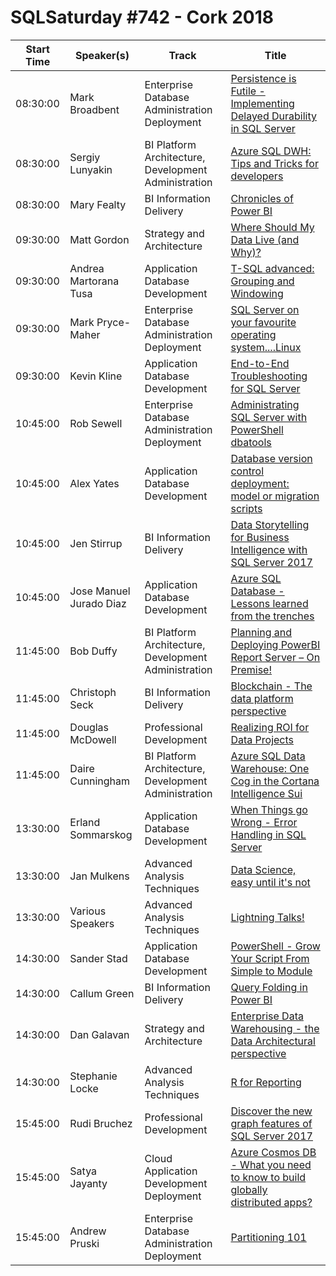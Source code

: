 # SQLSaturday #742 - Cork 2018
Start Time|Speaker(s)|Track|Title
---|---|---|---
08:30:00|Mark Broadbent|Enterprise Database Administration  Deployment|[Persistence is Futile - Implementing Delayed Durability in SQL Server](72858.md)
08:30:00|Sergiy Lunyakin|BI Platform Architecture, Development  Administration|[Azure SQL DWH: Tips and Tricks for developers](74455.md)
08:30:00|Mary Fealty|BI Information Delivery|[Chronicles of Power BI](76984.md)
09:30:00|Matt Gordon|Strategy and Architecture|[Where Should My Data Live (and Why)?](72843.md)
09:30:00|Andrea Martorana Tusa|Application  Database Development|[T-SQL advanced: Grouping and Windowing](72914.md)
09:30:00|Mark Pryce-Maher|Enterprise Database Administration  Deployment|[SQL Server on your favourite operating system....Linux](72967.md)
09:30:00|Kevin Kline|Application  Database Development|[End-to-End Troubleshooting for SQL Server](80892.md)
10:45:00|Rob Sewell|Enterprise Database Administration  Deployment|[Administrating SQL Server with PowerShell dbatools](73113.md)
10:45:00|Alex Yates|Application  Database Development|[Database version control  deployment: model or migration scripts](74301.md)
10:45:00|Jen Stirrup|BI Information Delivery|[Data Storytelling for Business Intelligence with SQL Server 2017](74626.md)
10:45:00|Jose Manuel Jurado Diaz|Application  Database Development|[Azure SQL Database - Lessons learned from the trenches](77829.md)
11:45:00|Bob Duffy|BI Platform Architecture, Development  Administration|[Planning and Deploying PowerBI Report Server – On Premise!](74245.md)
11:45:00|Christoph Seck|BI Information Delivery|[Blockchain - The data platform perspective](74542.md)
11:45:00|Douglas McDowell|Professional Development|[Realizing ROI for Data Projects](77759.md)
11:45:00|Daire Cunningham|BI Platform Architecture, Development  Administration|[Azure SQL Data Warehouse: One Cog in the Cortana Intelligence Sui](82097.md)
13:30:00|Erland Sommarskog|Application  Database Development|[When Things go Wrong - Error Handling in SQL Server](73055.md)
13:30:00|Jan Mulkens|Advanced Analysis Techniques|[Data Science, easy until it's not](74565.md)
13:30:00|Various Speakers|Advanced Analysis Techniques|[Lightning Talks!](82393.md)
14:30:00|Sander Stad|Application  Database Development|[PowerShell - Grow Your Script From Simple to Module](72820.md)
14:30:00|Callum Green|BI Information Delivery|[Query Folding in Power BI](73262.md)
14:30:00|Dan Galavan|Strategy and Architecture|[Enterprise Data Warehousing - the Data Architectural perspective](77935.md)
14:30:00|Stephanie Locke|Advanced Analysis Techniques|[R for Reporting](80608.md)
15:45:00|Rudi Bruchez|Professional Development|[Discover the new graph features of SQL Server 2017](73217.md)
15:45:00|Satya Jayanty|Cloud Application Development  Deployment|[Azure Cosmos DB - What you need to know to build globally distributed apps?](74415.md)
15:45:00|Andrew Pruski|Enterprise Database Administration  Deployment|[Partitioning 101](77502.md)

